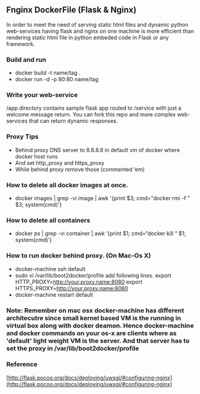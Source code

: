 ## Fnginx DockerFile (Flask & Nginx)

In order to meet the need of serving static html files and dynamic python web-services having flask and nginx on one machine is more efficient than rendering static html file in python embeded code in Flask or any framework.

### Build and run
* docker build -t name/tag .
* docker run -d -p 80:80 name/tag

### Write your web-service
/app directory contains sample flask app routed to /service with just a welcome message return. You can fork this repo and more complex web-services that can return dynamic responses.

### Proxy Tips
* Behind proxy DNS server to 8.8.8.8 in default vm of docker where docker host runs
* And set http_proxy and https_proxy
* While behind proxy remove those (commented ‘em)

### How to delete all docker images at once.
*  docker images | grep -vi image | awk '{print $3; cmd="docker rmi -f " $3; system(cmd)'}

### How to delete all containers
* docker ps | grep -vi container | awk ‘{print $1; cmd=“docker kill “ $1; system(cmd)’}

### How to run docker behind proxy. (On Mac-Os X)
* docker-machine ssh default
* sudo vi /var/lib/boot2docker/profile
add following lines.
export HTTP_PROXY=http://your.proxy.name:8080
export HTTPS_PROXY=http://your.proxy.name:8080
* docker-machine restart default

### Note: Remember on mac osx docker-machine has different architecutre since small kernel based VM is the running in virtual box along with docker deamon. Hence docker-machine and docker commands on your os-x are clients where as 'default' light weight VM is the server. And that server has to set the proxy in /var/lib/boot2docker/profile

### Reference
[http://flask.pocoo.org/docs/deploying/uwsgi/#configuring-nginx](http://flask.pocoo.org/docs/deploying/uwsgi/#configuring-nginx)
